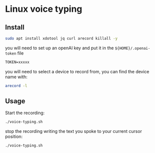 # Linux voice typing

## Install

```bash
sudo apt install xdotool jq curl arecord killall -y
```

you will need to set up an openAI key and put it in the `${HOME}/.openai-token` file

```txt
TOKEN=xxxxx
```

you will need to select a device to record from, you can find the device name with:

```bash
arecord -l
```


## Usage

Start the recording:

```bash
./voice-typing.sh
```

stop the recording writing the text you spoke to your current cursor position:
```bash
./voice-typing.sh
```
